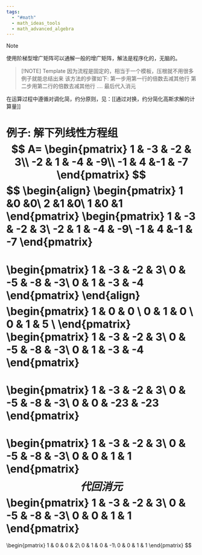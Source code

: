 ```yaml
---
tags:
  - "#math"
  - math_ideas_tools
  - math_advanced_algebra
---
```


> [!NOTE] 
> 使用阶梯型增广矩阵可以通解一般的增广矩阵，解法是程序化的，无脑的。

> [!NOTE] Template
> 因为流程是固定的，相当于一个模板，压根就不用很多例子就能总结出来
> 该方法的步骤如下:
> 第一步用第一行的倍数去减其他行
> 第二步用第二行的倍数去减其他行
> ....
> 最后代入消元
> 

在运算过程中遵循对调化简，约分原则，见：[[通过对换，约分简化高斯求解的计算量]]


例子:
解下列线性方程组
$$
A=
\begin{pmatrix}
1 & -3 & -2 & 3\\
-2 & 1 & -4 & -9\\
-1 & 4 &-1 & -7
\end{pmatrix}
$$
$$
\begin{align}
\begin{pmatrix}
1 &0 &0\\
2 &1 &0\\
1 &0 &1 
\end{pmatrix}
\begin{pmatrix}
1 & -3 & -2 & 3\\
-2 & 1 & -4 & -9\\
-1 & 4 &-1 & -7
\end{pmatrix}
=
\begin{pmatrix}
1 & -3 & -2 & 3\\
0 & -5 & -8 & -3\\
0 & 1  & -3 & -4
\end{pmatrix}
\end{align}
$$
$$
\begin{pmatrix}
1 & 0 & 0 \\
0 & 1 & 0 \\
0 & 1 & 5 \\
\end{pmatrix}
\begin{pmatrix}
1 & -3 & -2 & 3\\
0 & -5 & -8 & -3\\
0 & 1  & -3 & -4
\end{pmatrix}
=
\begin{pmatrix}
1 & -3 & -2 & 3\\
0 & -5 & -8 & -3\\
0 &  0 & -23 & -23
\end{pmatrix}
=
\begin{pmatrix}
1 & -3 & -2 & 3\\
0 & -5 & -8 & -3\\
0 &  0 & 1 & 1
\end{pmatrix}
$$
代回消元
$$
\begin{pmatrix}
1 & -3 & -2 & 3\\
0 & -5 & -8 & -3\\
0 &  0 & 1 & 1
\end{pmatrix}
=
\begin{pmatrix}
1 & 0 & 0 & 2\\
0 & 1 & 0 & -1\\
0 &  0 & 1 & 1
\end{pmatrix}
$$
